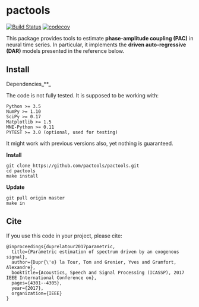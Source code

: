 # pactools

[![Build Status](https://travis-ci.org/pactools/pactools.svg?branch=master)](https://travis-ci.org/pactools/pactools) [![codecov](https://codecov.io/gh/pactools/pactools/branch/master/graph/badge.svg)](https://codecov.io/gh/pactools/pactools)

This package provides tools to estimate **phase-amplitude coupling (PAC)** in neural time series. In particular, it implements the **driven auto-regressive (DAR)** models presented in the reference below.

## Install

Dependencies_**_

The code is not fully tested. It is supposed to be working with:

```
Python >= 3.5
NumPy >= 1.10
SciPy >= 0.17
Matplotlib >= 1.5
MNE-Python >= 0.11
PYTEST >= 3.0 (optional, used for testing)
```

It might work with previous versions also, yet nothing is guaranteed.

**Install**

```
git clone https://github.com/pactools/pactools.git
cd pactools
make install
```

**Update**

```
git pull origin master
make in
```

## Cite

If you use this code in your project, please cite:

```
@inproceedings{duprelatour2017parametric,
  title={Parametric estimation of spectrum driven by an exogenous signal},
  author={Dupr{\'e} la Tour, Tom and Grenier, Yves and Gramfort, Alexandre},
  booktitle={Acoustics, Speech and Signal Processing (ICASSP), 2017 IEEE International Conference on},
  pages={4301--4305},
  year={2017},
  organization={IEEE}
}
```

